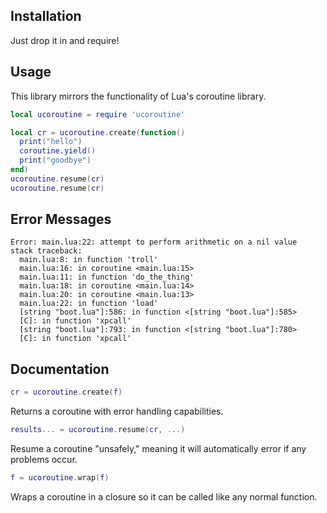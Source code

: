 ## Installation

Just drop it in and require!

## Usage

This library mirrors the functionality of Lua's coroutine library.

```lua
local ucoroutine = require 'ucoroutine'

local cr = ucoroutine.create(function()
  print("hello")
  coroutine.yield()
  print("goodbye")
end)
ucoroutine.resume(cr)
ucoroutine.resume(cr)
```

## Error Messages

```
Error: main.lua:22: attempt to perform arithmetic on a nil value
stack traceback:
  main.lua:8: in function 'troll'
  main.lua:16: in coroutine <main.lua:15>
  main.lua:11: in function 'do_the_thing'
  main.lua:18: in coroutine <main.lua:14>
  main.lua:20: in coroutine <main.lua:13>
  main.lua:22: in function 'load'
  [string "boot.lua"]:586: in function <[string "boot.lua"]:585>
  [C]: in function 'xpcall'
  [string "boot.lua"]:793: in function <[string "boot.lua"]:780>
  [C]: in function 'xpcall'
```

## Documentation


```lua 
cr = ucoroutine.create(f)
```

Returns a coroutine with error handling capabilities.

```lua
results... = ucoroutine.resume(cr, ...)
```

Resume a coroutine "unsafely," meaning it will automatically error if any problems occur.

```lua
f = ucoroutine.wrap(f)
```

Wraps a coroutine in a closure so it can be called like any normal function.

